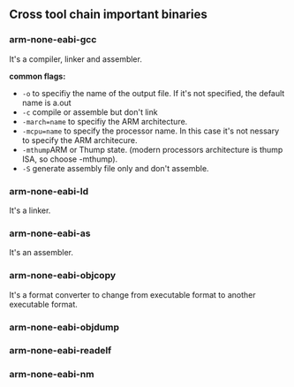 ## Cross tool chain important binaries
### arm-none-eabi-gcc
It's a compiler, linker and assembler.

<b>common flags:</b>
<ul>
  <li>
    <code>-o</code> to specifiy the name of the output file. If it's not specified, the default name is a.out
  </li>
  <li>
    <code>-c</code> compile or assemble but don't link
  </li>
  <li>
    <code>-march=name</code> to specifiy the ARM architecture.
  </li>
  <li>
    <code>-mcpu=name</code> to specify the processor name. In this case it's not nessary to specify the ARM architecure.
  </li>
  <li>
    <code>-mthump</code>ARM or Thump state. (modern processors architecture is thump ISA, so choose -mthump).
  </li>
  <li>
    <code>-S</code> generate assembly file only and don't assemble.
  </li>
</ul>

### arm-none-eabi-ld
It's a linker.
### arm-none-eabi-as
It's an assembler.
### arm-none-eabi-objcopy
It's a format converter to change from executable format to another executable format.
### arm-none-eabi-objdump
### arm-none-eabi-readelf
### arm-none-eabi-nm


